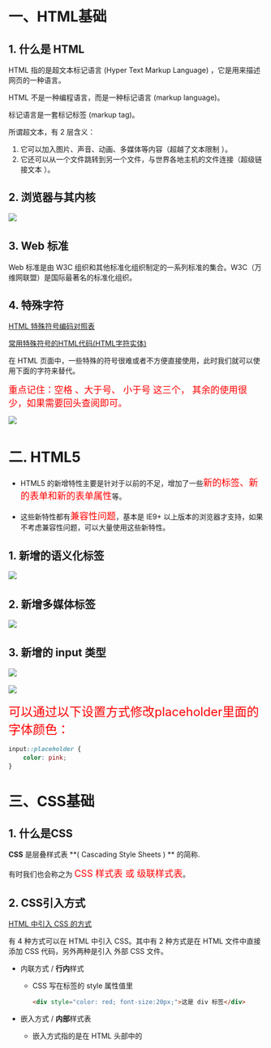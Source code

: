 # 一、HTML基础

## 1. 什么是 HTML

HTML 指的是超文本标记语言 (Hyper Text Markup Language) ，它是用来描述网页的一种语言。

HTML 不是一种编程语言，而是一种标记语言 (markup language)。

标记语言是一套标记标签 (markup tag)。

所谓超文本，有 2 层含义：

1. 它可以加入图片、声音、动画、多媒体等内容（超越了文本限制 ）。
2. 它还可以从一个文件跳转到另一个文件，与世界各地主机的文件连接（超级链接文本 ）。



## 2. 浏览器与其内核

![](/AllFiles/HTML_CSS/1_HTML_CSS基础/0_html+css基础/images_html/001.png)



## 3.  Web 标准

Web 标准是由 W3C 组织和其他标准化组织制定的一系列标准的集合。W3C（万维网联盟）是国际最著名的标准化组织。



## 4. 特殊字符

[HTML 特殊符号编码对照表](https://tool.chinaz.com/tools/htmlchar.aspx)

[常用特殊符号的HTML代码(HTML字符实体)](https://www.cnblogs.com/xyyt/p/3515397.html)

在 HTML 页面中，一些特殊的符号很难或者不方便直接使用，此时我们就可以使用下面的字符来替代。

<font color='red' size=4>重点记住：空格 、大于号、 小于号 这三个， 其余的使用很少，如果需要回头查阅即可。</font>

![](/AllFiles/HTML_CSS/1_HTML_CSS基础/0_html+css基础/images_html/002.png)



# 二. HTML5

* HTML5 的新增特性主要是针对于以前的不足，增加了一些<font color='red' size=4>新的标签、新的表单和新的表单属性</font>等。

* 这些新特性都有<font color='red' size=4>兼容性问题</font>，基本是 IE9+ 以上版本的浏览器才支持，如果不考虑兼容性问题，可以大量使用这些新特性。



## 1. 新增的语义化标签

![](/AllFiles/HTML_CSS/1_HTML_CSS基础/0_html+css基础/images_html/003.png)



## 2. 新增多媒体标签

![](/AllFiles/HTML_CSS/1_HTML_CSS基础/0_html+css基础/images_html/004.png)



## 3.  新增的 input 类型

![](/AllFiles/HTML_CSS/1_HTML_CSS基础/0_html+css基础/images_html/005.png)

![](/AllFiles/HTML_CSS/1_HTML_CSS基础/0_html+css基础/images_html/006.png)

<font color='red' size=5>可以通过以下设置方式修改placeholder里面的字体颜色：</font>

```css
input::placeholder {
 	color: pink;
}
```







# 三、CSS基础

## 1. 什么是CSS

**CSS** 是层叠样式表 **( Cascading Style Sheets ) ** 的简称.

有时我们也会称之为 <font color='red' size=4>CSS 样式表 或 级联样式表</font>。



## 2. CSS引入方式

[HTML 中引入 CSS 的方式](https://www.runoob.com/w3cnote/html-import-css-method.html)

有 4 种方式可以在 HTML 中引入 CSS。其中有 2 种方式是在 HTML 文件中直接添加 CSS 代码，另外两种是引入 外部 CSS 文件。

* 内联方式 / **行内**样式

    * CSS 写在标签的 style 属性值里

        ```html
        <div style="color: red; font-size:20px;">这是 div 标签</div>
        ```

* 嵌入方式 / **内部**样式表

    * 嵌入方式指的是在 HTML 头部中的 **<style>** 标签下书写 CSS 代码。

    ```html
    <head>
        <style>
        .content {
            background: red;
        }
        </style>
    </head>
    ```

* 链接方式 / **外部**样式表

    * CSS 代码写在单独的 CSS 文件中（**.css**）
    * 链接方式指的是使用 HTML 头部的 **<head>** 标签引入外部的 CSS 文件。

    ```html
    <head>
        <link rel="stylesheet" type="text/css" href="style.css">
        <link rel="stylesheet" href="./my.css">
    </head>
    ```

* 导入方式

    ```css
    <style>
        @import url(style.css);
        @import '@/assets/base.css';
    </style>
    ```



### a. 比较链接方式和导入方式

链接方式（下面用 link 代替）和导入方式（下面用 **@import** 代替）都是引入外部的 CSS 文件的方式，下面我们来比较这两种方式，并且说明为什么不推荐使用 **@import**。

- link 属于 HTML，通过 **<link>** 标签中的 href 属性来引入外部文件，而 **@import** 属于 CSS，所以导入语句应写在 CSS 中，要注意的是导入语句应写在样式表的开头，否则无法正确导入外部文件；
- **@import** 是 CSS2.1 才出现的概念，所以如果浏览器版本较低，无法正确导入外部样式文件；
- 当 HTML 文件被加载时，link 引用的文件会同时被加载，而 **@import** 引用的文件则会等页面全部下载完毕再被加载；

------

**小结**：我们应尽量使用 **<link>** 标签导入外部 CSS 文件，避免或者少用使用其他三种方式。



## 3. 选择器（大全）

[MDN - CSS 选择器](https://developer.mozilla.org/zh-CN/docs/Web/CSS/CSS_selectors)

* 基础选择器

    * 标签选择器：`div`
    * 类选择器：`.myclass`
    * id选择器：`#myId`
    * 通配符选择器：`*`
    
* 复合选择器 / 组合选择器

    * 后代选择器：`div span`，选择 div 内的所有 span
    * 子代选择器：`div > span`，选择 div 的直接子元素 span
    * 并集选择器：`div, p, span`
    * 交集选择器：`div.myclass`
    * 一般兄弟选择器：`h1 ~ p`，选择 `h1` 后面的所有兄弟元素 `p`
    * 相邻兄弟选择器：`h1 + p`，选择紧接在 `h1` 之后的第一个兄弟元素 `p`

* [属性选择器（Attribute Selectors）MDN](https://developer.mozilla.org/zh-CN/docs/Web/CSS/Attribute_selectors)

    * [`[attr]`](https://developer.mozilla.org/zh-CN/docs/Web/CSS/Attribute_selectors#attr)
    
        表示带有以 *attr* 命名的属性的元素。
    
    * [`[attr=value]`](https://developer.mozilla.org/zh-CN/docs/Web/CSS/Attribute_selectors#attrvalue)

        表示带有以 *attr* 命名的属性，且属性值为 *value* 的元素。

    * [`[attr~=value]`](https://developer.mozilla.org/zh-CN/docs/Web/CSS/Attribute_selectors#attrvalue_2)
    
        表示带有以 *attr* 命名的属性的元素，并且该属性是一个以空格作为分隔的值列表，其中至少有一个值为 *value*。
    
    * [`[attr|=value]`](https://developer.mozilla.org/zh-CN/docs/Web/CSS/Attribute_selectors#attrvalue_3)
    
        表示带有以 *attr* 命名的属性的元素，属性值为“value”或是以“value-”为前缀（`-` 为连字符，Unicode 编码为 U+002D）开头。典型的应用场景是用来匹配语言简写代码（如 zh-CN、zh-TW 可以用 zh 作为 value）。
    
    * [`[attr^=value]`](https://developer.mozilla.org/zh-CN/docs/Web/CSS/Attribute_selectors#attrvalue_4)
    
        表示带有以 *attr* 命名的属性，且属性值是以 *value* 开头的元素。
    
    * [`[attr$=value]`](https://developer.mozilla.org/zh-CN/docs/Web/CSS/Attribute_selectors#attrvalue_5)
    
        表示带有以 *attr* 命名的属性，且属性值是以 *value* 结尾的元素。
    
    * [`[attr*=value]`](https://developer.mozilla.org/zh-CN/docs/Web/CSS/Attribute_selectors#attrvalue_6)
    
        表示带有以 *attr* 命名的属性，且属性值至少包含一个 *value* 值的元素。
    
    * [`[attr operator value i]`](https://developer.mozilla.org/zh-CN/docs/Web/CSS/Attribute_selectors#attr_operator_value_i)
    
        在属性选择器的右方括号前添加一个用空格隔开的字母 `i`（或 `I`），可以在匹配属性值时忽略大小写（支持 ASCII 字符范围之内的字母）。
    
    * [`[attr operator value s]`](https://developer.mozilla.org/zh-CN/docs/Web/CSS/Attribute_selectors#attr_operator_value_s) 实验性
    
        在属性选择器的右方括号前添加一个用空格隔开的字母 `s`（或 `S`），可以在匹配属性值时区分大小写（支持 ASCII 字符范围之内的字母）。
    
    ```css
    <ul>
      <li><a href="#internal">内部链接</a></li>
      <li><a href="http://example.com">示例链接</a></li>
      <li><a href="#InSensitive">非敏感内部链接</a></li>
      <li><a href="http://example.org">示例 org 链接</a></li>
      <li><a href="https://example.org">示例 https org 链接</a></li>
    </ul>
    
    /* CSS */
    a {
      color: blue;
    }
    
    /* 以 "#" 开头的页面内部链接 */
    a[href^="#"] {
      background-color: gold;
    }
    
    /* 包含 "example" 的链接 */
    a[href*="example"] {
      background-color: silver;
    }
    
    /* 包含 "insensitive" 的链接，不区分大小写 */
    a[href*="insensitive" i] {
      color: cyan;
    }
    
    /* 包含 "cAsE" 的链接，区分大小写 */
    a[href*="cAsE" s] {
      color: pink;
    }
    
    /* 以 ".org" 结尾的链接 */
    a[href$=".org"] {
      color: red;
    }
    
    /* 以 "https" 开始，".org" 结尾的链接 */
    a[href^="https"][href$=".org"] {
      color: green;
    }
    ```
    
* [伪类选择器](https://developer.mozilla.org/zh-CN/docs/Web/CSS/Pseudo-classes)（单独文档）：伪类由冒号（`:`）后跟着伪类名称组成。

    * `:link`：选择未被访问的链接
    * `:visited`：选取已被访问的链接
    * `:focus`：是某个标签获得焦点的时候（比如某个输入框获得焦点）
    * `:hover`：鼠标放到某个标签上的时候
    * `:active`：点击某个标签没有松鼠标时
    * `:first-child`：父元素的首个子元素
    * `:nth-child()`：选择满足条件的特定子元素。
    * ........还有很多，可以前往MDN查看

* [伪元素选择器](https://developer.mozilla.org/zh-CN/docs/Web/CSS/Pseudo-elements)（单独文档）：一个选择器中只能使用一个伪元素。伪元素必须紧跟在语句中的简单选择器/基础选择器之后。

    * `::before`：在元素内容前插入虚拟元素。
    * `::after`：在元素内容后插入虚拟元素。
    * `::first-line`：第一行应用样式。
    * ........还有很多，可以前往MDN查看

    


## 4. CSS三大特性

### a. 继承性

* 子级默认继承父级的文字控制属性。

```html
<body>
    <div>
        <p>龙生龙，凤生凤，老鼠生的孩子会打洞</p>
    </div>
</body>

<style>
    div {
        color: pink;
        font-size: 14px;
    }
</style>
```



### b. 层叠性

* 相同的属性会覆盖：**后面的 CSS 属性覆盖前面的 CSS 属性**
* 不同的属性会叠加：**不同的 CSS 属性都生效**

```css
<style>
   div {
       color: red;
       font-size: 12px;
   }
   div {
       color: pink;
   }
</style>
```



### c. 优先级

[有趣：256个class选择器可以干掉1个id选择器](https://www.zhangxinxu.com/wordpress/2012/08/256-class-selector-beat-id-selector/)

[深度的发现之256个class打平1个id](https://www.cnblogs.com/zhuyingyan/archive/2012/09/19/2694472.html)

也叫权重，当一个标签使用了多种选择器时，基于不同种类的选择器的匹配规则。

规则：<font color='red' size=4>选择器优先级高的样式生效。 </font>

公式：<font color='red' size=4>通配符选择器 < 标签选择器 < 类选择器 < id选择器 < 行内样式 < !important  </font>

<font color='red' size=4>（选中标签的范围越大，优先级越低） </font>



当同一个元素指定多个选择器，就会有优先级的产生。 

* 选择器相同，则执行层叠性
* 选择器不同，则根据选择器权重执行

![](/AllFiles/HTML_CSS/1_HTML_CSS基础/0_html+css基础/images/优先级1.png)

![](/AllFiles/HTML_CSS/1_HTML_CSS基础/0_html+css基础/images/优先级2.png)

![](/AllFiles/HTML_CSS/1_HTML_CSS基础/0_html+css基础/images/优先级3.png)



### d. 优先级计算 - GPT

在 CSS 中，**优先级**（Specificity）是用来决定当多个选择器应用到同一个元素时，哪条规则会被应用。优先级的计算规则基于选择器的类型和结构。优先级高的选择器会覆盖优先级低的选择器，具体计算方式如下。

1. **优先级的结构**

CSS 的优先级可以分为四个部分，通常表示为一个四位的数字：`(a, b, c, d)`。

- `a`：内联样式的权重，如果是内联样式则为 `1`，否则为 `0`。
- `b`：ID 选择器的数量。
- `c`：类选择器、属性选择器、伪类选择器的数量。
- `d`：元素选择器、伪元素选择器的数量。

每个部分的权重从左到右依次递减，即：`a` > `b` > `c` > `d`。权重越高的部分，优先级越高。

2. **优先级计算规则**

- **元素选择器**：每个元素选择器和伪元素选择器（如 `p`、`h1`、`::before`）都增加 `d` 的权重。
- **类选择器**、**属性选择器**、**伪类选择器**：每个类选择器（如 `.class`）、属性选择器（如 `[type="text"]`）和伪类选择器（如 `:hover`、`:nth-child()`）都会增加 `c` 的权重。
- **ID 选择器**：每个 ID 选择器（如 `#id`）都会增加 `b` 的权重。
- **内联样式**：直接在元素的 `style` 属性中写的样式增加 `a` 的权重。

3. **计算示例**

以下是一些选择器的优先级计算示例：

- `*`（通配符选择器）：优先级 `(0, 0, 0, 0)`
- `p`（元素选择器）：优先级 `(0, 0, 0, 1)`
- `.class`（类选择器）：优先级 `(0, 0, 1, 0)`
- `#id`（ID 选择器）：优先级 `(0, 1, 0, 0)`
- `input[type="text"]`（属性选择器）：优先级 `(0, 0, 1, 1)`
- `a:hover`（伪类选择器）：优先级 `(0, 0, 1, 1)`
- `#header .nav a:hover`（ID、类、伪类组合）：优先级 `(0, 1, 2, 1)`
- 内联样式：`<p style="color: red;">`：优先级 `(1, 0, 0, 0)`

4. **多个选择器的组合**

当一个选择器由多个部分组成时，需要分别计算它们的优先级。例如：
```css
#main .container p {
    color: blue;
}
```
- `#main` 是 ID 选择器，优先级为 `(0, 1, 0, 0)`。
- `.container` 是类选择器，优先级为 `(0, 0, 1, 0)`。
- `p` 是元素选择器，优先级为 `(0, 0, 0, 1)`。

最终优先级为 `(0, 1, 1, 1)`，即 ID 选择器的权重大于类选择器和元素选择器。

5. **`!important`**

`!important` 是一种特殊的声明，用于强制某条 CSS 规则的应用。`!important` 不依赖于优先级，它会覆盖所有常规样式规则，即使优先级较低也会生效。但如果有多个 `!important` 声明，则优先级规则仍适用，比较权重来决定哪条规则生效。

```css
p {
    color: blue !important;
}

p {
    color: red;
}
```
在这个例子中，即使第二条规则位于后面，由于第一条规则使用了 `!important`，最终 `p` 元素的颜色仍然会是蓝色。

6. **继承的样式**

一些样式属性（如 `color`、`font-size`）可以被子元素继承，但继承的样式的优先级是低于显式声明的。如果在子元素中有其他声明，即使优先级较低，也会覆盖继承的样式。

7. **权重比较**

当选择器应用到相同元素时，优先级高的选择器会覆盖优先级低的选择器。如果选择器的优先级相同，那么按照代码在样式表中的出现顺序，后定义的样式会覆盖前面的样式。

总结

CSS 优先级从高到低可以概括如下：
1. **内联样式**：`(1, 0, 0, 0)`。
2. **ID 选择器**：`(0, 1, 0, 0)`。
3. **类选择器、伪类选择器、属性选择器**：`(0, 0, 1, 0)`。
4. **元素选择器、伪元素选择器**：`(0, 0, 0, 1)`。
5. **通配符选择器**、**继承**：最优先级最低。

通过理解这些规则，你可以更好地控制 CSS 样式的应用顺序。



## 5. 文本属性

* 字体大小

    * `font-size`，单位 **px**
    * 经验：谷歌浏览器默认字号是16px

* 字体样式（是否倾斜）

    * `font-style`
        * 正常（不倾斜）：**normal** 
        * 倾斜：**italic**

* 行高

    * `line-height`

        * 数字 + px

            ```css
            line-height: 30px;
            ```

        * 数字（当前标签font-size属性值的倍数）

            ```css
            /* 当前标签字体大小为16px */
            line-height: 2;
            ```

    * **应用：单行文字垂直居中**

        ```css
        div {
          height: 100px;
          /* 注意：只能是单行文字垂直居中 */
          line-height: 100px;
        }
        ```

* 字体族

    * `font-family`

    * font-family属性值可以书写多个字体名，各个字体名用逗号隔开，执行顺序是从左向右依次查找

        ```css
        font-family: Microsoft YaHei, Heiti SC, tahoma, arial, Hiragino Sans GB, "\5B8B\4F53", sans-serif;
        ```

* font复合属性

    * **font：是否倾斜  是否加粗  字号/行高 字体（必须按顺序书写）**

    * **注意：字号和字体值必须书写，否则 font 属性不生效 。**

        ```css
        div {
            font: italic 700 30px/2 楷体;
        }
        ```

* 文本缩进

    * `text-indent`

        * 数字 + px

        * **数字 + em**（推荐：**1em = 当前标签的字号大小**）

            ```css
            p {
                text-indent: 2em;
            }
            ```

* 文本对齐方式

    * `text-align`：`letf、center、right`

* 文本修饰线

    *  `text-decoration`

        ![](/AllFiles/HTML_CSS/1_HTML_CSS基础/0_html+css基础/images_css/001.png)

* color 文字颜色

    ![](/AllFiles/HTML_CSS/1_HTML_CSS基础/0_html+css基础/images_css/002.png)

* 总览

![](/AllFiles/HTML_CSS/1_HTML_CSS基础/0_html+css基础/images_css/016.png)





## 6. 背景属性

* 背景图

    * `background-image`

        ```css
        div {
          /* 提示：背景图默认有 平铺（复制）效果 */
          background-image: url(./images/1.png);
        }
        ```

* 平铺方式

    * `background-repeat`

        ![](/AllFiles/HTML_CSS/1_HTML_CSS基础/0_html+css基础/images_css/003.png)

* 背景图位置

    * `background-position`

        ![](/AllFiles/HTML_CSS/1_HTML_CSS基础/0_html+css基础/images_css/004.png)

    * 水平：正数向右；负数向左

    * 垂直：正数向下；负数向上

        ```css
        div {
            width: 400px;
            height: 400px;
            background-color: pink;
            background-image: url(./images/1.png);
            background-repeat: no-repeat;
        
            background-position: center bottom;
            background-position: 50px -100px;
            background-position: 50px center;
        }
        ```

* 背景图缩放

    * `background-size`
    * 关键字
        *  cover：等比例缩放背景图片以完全覆盖背景区，可能背景图片部分看不见
        *  contain：等比例缩放背景图片以完全装入背景区，可能背景区部分空白
    * 百分比：根据盒子尺寸计算图片大小
    * 数字 + 单位（例如：px）

* 背景图固定

    * `background-attachment`
    * `fixed`：背景不会随着元素的内容滚动。

* 背景复合属性

    * `background`

    * 属性值：背景色 背景图 背景图平铺方式 背景图位置/背景图缩放  背景图固定（**空格隔开各个属性值，不区分顺序**）

        ```css
        div {
          	background: pink url(./images/1.png) no-repeat right center/cover;
        }
        ```

        

## 7. 显示模式 - display

> 元素显示模式就是元素（标签）以什么方式进行显示，比如<div>自己占一行，比如一行可以放多个<span>

```css
div {
		display: block / inline / inline-block;
}
```

* 块元素 **block**
    * 在页面中**独占一行**，不会与任何元素共用一行，是从上到下排列的。
    * 默认宽度：撑满**父元素**。（宽度默认是父级的100%）
    * 默认高度：由**内容**撑开。
    * **可以** 通过 CSS 设置宽高。
* 行内元素 **inline**
    * 在页面中**不独占一行**，一行中不能容纳下的行内元素，会在下一行继续从左到右排列。
    * 默认宽度：由**内容**撑开。
    * 默认高度：由**内容**撑开。
    * **无法** 通过 CSS 设置宽高
* 行内块元素 **inline-block**
    * 在页面中**不独占一行**，一行中不能容纳下的行内元素，会在下一行继续从左到右排列。
    * 默认宽度：由**内容**撑开。
    * 默认高度：由**内容**撑开。
    * **可以** 通过 CSS 设置宽高

![](/AllFiles/HTML_CSS/1_HTML_CSS基础/0_html+css基础/images/001.png)



### a. 标签分类

<img src="images/行内块元素.png" style="zoom: 67%;" />



## 8. 盒子模型 - margin、padding、border

### a. 盒子模型 - 组成

* 内容区域 – width & height
* 内边距 – padding（出现在内容与盒子边缘之间）
* 边框线 – border 
* 外边距 – margin（出现在盒子外面）

```css
div {
  margin: 50px;
  border: 5px solid brown;
  padding: 20px;
  width: 200px;
  height: 200px;
}
```



### b. 边框线 - border

```css
div {
  border: 5px solid brown;

  /* 边框线粗细  线条样式  颜色（不区分顺序） */
  border-top: 2px solid red;      /* 实线 */
  border-right: 3px dashed green; /* 虚线 */
  border-bottom: 4px dotted blue; /* 点线 */
  border-left: 5px solid orange;
}
```



### c. 盒子尺寸计算 - box-sizing

[MDN - box-sizing](https://developer.mozilla.org/en-US/docs/Web/CSS/box-sizing)

![](/AllFiles/HTML_CSS/1_HTML_CSS基础/0_html+css基础/images_css/017.png)

默认情况：盒子尺寸 = 内容尺寸 + border 尺寸 + 内边距尺寸

结论：给盒子加 border / padding 会撑大盒子

解决：

* 手动做减法，减掉 border / padding 的尺寸
* 內减模式：**box-sizing: border-box**



### d. 版心居中

左右 margin 值 为 auto（盒子要有宽度）

```css
div {
  margin: 0 auto;   /* 核心 */
  width: 1000px;
  height: 200px;
  background-color: pink;
}
```



### e. 清除默认样式

![](/AllFiles/HTML_CSS/1_HTML_CSS基础/0_html+css基础/images_css/018.png)

```css
/* 清除默认内外边距 */
* {
  margin: 0;
  padding: 0;
  box-sizing: border-box;
}

/* 清除列表项目符号 */
li {
  list-style: none;
}
```



### f. 元素溢出 - overflow

![](/AllFiles/HTML_CSS/1_HTML_CSS基础/0_html+css基础/images_css/008.png)



### g. 圆角 - border-radius

作用：设置元素的外边框为圆角。

属性名：**border-radius**

属性值：数字+px / 百分比

提示：属性值是圆角半径

![](/AllFiles/HTML_CSS/1_HTML_CSS基础/0_html+css基础/images_css/009.png)

多值写法

![](/AllFiles/HTML_CSS/1_HTML_CSS基础/0_html+css基础/images_css/010.png)

> 技巧：从左上角开始顺时针赋值，当前角没有数值则与对角取值相同。 

* 正圆形状：给正方形盒子设置圆角属性值为 **宽高的一半 / 50%**

```css
img {
  width: 200px;
  height: 200px;
  
  border-radius: 100px;
  border-radius: 50%;
}
```

![](/AllFiles/HTML_CSS/1_HTML_CSS基础/0_html+css基础/images_css/011.png)

* 胶囊形状：给长方形盒子设置圆角属性值为 盒子高度的一半 

```css
div {
  width: 200px;
  height: 80px;
  background-color: orange;
  border-radius: 40px;
}
```

![](/AllFiles/HTML_CSS/1_HTML_CSS基础/0_html+css基础/images_css/012.png)

### h. 盒子阴影 - box-shadow

作用：给元素设置阴影效果

属性名：**box-shadow**

属性值：X 轴偏移量  Y 轴偏移量  模糊半径  扩散半径  颜色  内外阴影

注意： 

* X 轴偏移量 和 Y 轴偏移量 必须书写
* 默认是外阴影，内阴影需要添加 inset

```css
div {
  width: 200px;
  height: 80px;
  background-color: orange;
  box-shadow: 2px 5px 10px 0 rgba(0, 0, 0, 0.5) inset;
}
```



### i. 外边距问题

#### Ⅰ. 合并现象

场景：**垂直**排列的兄弟元素，上下 **margin** 会**合并**

现象：取两个 margin 中的**较大值生效**

![](/AllFiles/HTML_CSS/1_HTML_CSS基础/0_html+css基础/images_css/019.png)

```css
.one {
  margin-bottom: 50px;
}
.two {
  margin-top: 20px;
}
```



#### Ⅱ. 外边距塌陷

场景：父子级的标签，子级的添加 **上外边距** 会产生**塌陷**问题

现象：**导致父级一起向下移动**

```css
.son {
  margin-top: 50px;
  width: 100px;
  height: 100px;
  background-color: orange;
}
```

![](/AllFiles/HTML_CSS/1_HTML_CSS基础/0_html+css基础/images_css/020.png)

解决方法：

* 取消子级margin，父级设置padding
* 父级设置 overflow: hidden
* 父级设置 border-top



### j. 行内元素 – 内外边距问题 

场景：行内元素添加 margin 和 padding，无法改变元素垂直位置

解决方法：给行内元素添加 **line-height** 可以改变垂直位置

```css
span {
  /* margin 和 padding 属性，无法改变垂直位置 */
  margin: 50px;
  padding: 20px;
  /* 行高可以改变垂直位置 */
  line-height: 100px;
}
```



## 9. 布局方案（单独文档）

布局是决定元素如何在页面上排列的方式，主要的布局方案有：

- 传统布局方案（标准流、浮动流、定位流）
- `flex`布局方案
- `grid`布局方案



## 10. 浮动（单独文档）

基础作用：让块元素水平排列。

```css
div {
	float: left;
}
```



## 11. 定位（单独文档）

<font color='' size=4>定位 = 定位模式 + 边偏移</font>

```css
position: relative; 
top: 10px;
```

CSS 中的定位决定了元素在页面上的具体位置：

- **static**：默认值，元素按文档流排列。
- **relative**：相对定位，相对于元素原始位置进行偏移。
- **absolute**：绝对定位，相对于最近的已定位祖先元素（非 static）进行定位。
- **fixed**：固定定位，相对于浏览器窗口进行定位，不随页面滚动而变化。
- **sticky**：粘性定位，元素在某些条件下相对于视口固定，其他条件下正常滚动。



## 12. 堆叠层级z-index

默认效果：按照标签书写顺序，后来者居上

作用：设置定位元素的层级顺序，改变定位元素的显示顺序

属性名：**z-index**

属性值：**整数数字**（默认值为0，取值越大，层级越高）

```css
.box1 {
  background-color: pink;
  /* 取值是整数，默认是0，取值越大显示顺序越靠上 */
  z-index: 1;
}

.box2 {
  background-color: skyblue;
  left: 100px;
  top: 100px;

  z-index: 2;
}
```



## 13. 精灵图  +  iconfont

### a. CSS精灵

[在线运行案例](https://www.cainiaoplus.com/run/css-display-individual-icon-from-image-sprite.html)

CSS 精灵，也叫 **CSS Sprites**，是一种网页**图片应用处理方式**。把网页中**一些背景图片**整合到**一张图片**文件中，再**background-position** 精确的定位出背景图片的位置。

```html
<!DOCTYPE html>
<html>
<head>
<meta charset="utf-8">
<title>CSS Sprite精灵图片示例</title>
<style>
    .sprite {
        background: url("/run/images/mySprite.png") no-repeat;
    }
    .ie {
        width: 50px; /* Icon width */
        height: 50px; /* Icon height */
        display: inline-block; /* Display icon as inline block */
        background-position: 0 -200px; /* Icon background position in sprite */
    }
</style>
</head>
<body>
	<span class="sprite ie"></span>
</body>
</html>
```



### b. iconfont

[iconfont官网](https://www.iconfont.cn/)



## 14. 垂直对齐 - vertical-align

[MDN - vertical-align](https://developer.mozilla.org/zh-CN/docs/Web/CSS/vertical-align)

**`vertical-align`** 用来指定行内元素（inline）或表格单元格（table-cell）元素的垂直对齐方式。

注意 `vertical-align` 只对行内元素、行内块元素和表格单元格元素生效：不能用它垂直对齐[块级元素](https://developer.mozilla.org/zh-CN/docs/Glossary/Block-level_content)。

![](/AllFiles/HTML_CSS/1_HTML_CSS基础/0_html+css基础/images_css/013.png)

```css
vertical-align : baseline | top | middle | bottom
```

![](/AllFiles/HTML_CSS/1_HTML_CSS基础/0_html+css基础/images_css/014.png)



vertical-align 属性可被用于两种环境：

- 使行内元素盒模型与其行内元素容器垂直对齐。例如，用于垂直对齐一行文本内的图片`<img>`
- 垂直对齐表格单元内容。



### a. 应用一：图片、表单和文字对齐

图片、表单都属于行内块元素，默认的 vertical-align 是基线对齐。

```css
<style>
    img {
        /* 让图片和文字垂直居中 */
        vertical-align: middle;
    }
    textarea {
        vertical-align: middle;
    }
</style>
```



### b. 应用二：解决图片底部默认空白缝隙问题

bug：图片底侧会有一个空白缝隙，原因是行内块元素会和文字的基线对齐。

主要解决方法有两种：

1. 给图片添加 ` vertical-align:middle | top| bottom ` 等。 （提倡使用的）

2. 把图片转换为块级元素 `display: block;`

```css
img {
    /* 解决方案一： */
	vertical-align: middle;
    
    /* 解决方案二： */
    display: block;
}
```



## 15. 过渡 - transition

[MDN - transition](https://developer.mozilla.org/zh-CN/docs/Web/CSS/transition)

[MDN - 使用 CSS 过渡](https://developer.mozilla.org/zh-CN/docs/Web/CSS/CSS_transitions/Using_CSS_transitions)

作用：可以为一个元素在不同状态之间切换的时候添加**过渡效果**

属性名：**transition（复合属性）**

属性值：**过渡的属性  花费时间 (s)**

提示：

* 过渡的属性可以是具体的 CSS 属性
* 也可以为 all（两个状态属性值不同的所有属性，都产生过渡效果）
* transition 设置给元素本身

```css
<style>
    div {
        width: 200px;
        height: 100px;
        background-color: pink;
        
        /* transition: 变化的属性 花费时间 运动曲线 何时开始; */
        /* transition: width .5s ease 0s, height .5s ease 1s; */
        
        /* 如果想要写多个属性，利用逗号进行分割 */
        /* transition: width .5s, height .5s; */
        
        /* 如果想要多个属性都变化，属性写all就可以了 */
        /* transition: height .5s ease 1s; */
        
        /* 谁做过渡，给谁加 */
        transition: all 0.5s;
    }
    div:hover {
        width: 400px;
        height: 200px;
        background-color: skyblue;
    }
</style>
```

![](/AllFiles/HTML_CSS/1_HTML_CSS基础/0_html+css基础/images_css/030.png)



## 16. 动画 - animation

[CSS动画](https://www.runoob.com/cssref/css-animatable.html)

CSS 提供了实现动画和过渡效果的功能：

- **过渡（transition）**：用于元素状态的渐变效果，常见于 `hover` 效果。

    ```css
    div {
      transition: all 0.3s ease;
    }
    ```

- **动画（animation）**：通过 `@keyframes` 定义元素的动画效果。

    ```css
    @keyframes example {
      from { background-color: red; }
      to { background-color: yellow; }
    }
    div {
      animation: example 5s infinite;
    }
    ```



## 17. 透明度 - opacity

作用：设置**整个元素的透明度**（包含背景和内容）

属性名：opacity

属性值：0 – 1

* 0：完全透明（元素不可见）
* 1：不透明
* 0-1之间小数：半透明



## 18. 光标类型 - cursor

作用：鼠标悬停在元素上时指针显示样式

属性名：cursor

![](/AllFiles/HTML_CSS/1_HTML_CSS基础/0_html+css基础/images_css/015.png)



## 19. 2D转换 - transform

[MDN - transform](https://developer.mozilla.org/en-US/docs/Web/CSS/transform)

作用：为元素添加动态效果，一般与过渡配合使用

概念：改变盒子在平面内的形态（位移、旋转、缩放、倾斜）

平面转换也叫 2D 转换，属性是 **transform**

`transform` 属性用于旋转、缩放、倾斜或移动元素：

- `rotate()`：旋转。
- `scale()`：缩放。
- `translate()`：平移。
- `skew()`：倾斜。



### a. 位移 - translate

```css
transform: translate(X轴移动距离, Y轴移动距离);
```

* 取值
    * 像素单位数值
    * 百分比（参照**盒子自身尺寸**计算结果）
    * **正负**均可
* 技巧
    * translate() **只写一个值**，表示沿着 **X** 轴移动
    * 单独设置 X 或 Y 轴移动距离：translateX() 或 translateY()

#### Ⅰ. 应用 - 居中

* 方式一：

![](/AllFiles/HTML_CSS/1_HTML_CSS基础/0_html+css基础/images_css/022.png)

* 方式二：

![](/AllFiles/HTML_CSS/1_HTML_CSS基础/0_html+css基础/images_css/021.png)

```css
.box {
    position: absolute;
    left: 50%;
    top: 50%;

    /* 方式一：向左向上移动自身尺寸一半 */
    margin-left: -100px;
    margin-top: -50px;

    /* 方式二：向左向上移动自身尺寸的一半 */
    transform: translate(-50%, -50%);

    width: 200px;
    height: 100px;
    background-color: pink;          
}
```



### b. 旋转 - rotate()

```css
transform: rotate(旋转角度);
```

* 取值：角度单位是 **deg** 
* 技巧
    * 取值正负均可
    * 取值为正，顺时针旋转
    * 取值为负，逆时针旋转



### c. 转换原点 - transform-origin

> 默认情况下，转换原点是盒子中心点 

```css
transform-origin: 水平原点位置 垂直原点位置;
```

取值：

* **方位名词**（left、top、right、bottom、center）
* 像素单位数值
* 百分比



### d. 多重转换

多重转换技巧：先平移再旋转

```css
transform: translate() rotate();
```

* 多重转换原理：以第一种转换方式坐标轴为准转换形态
    * 旋转会改变网页元素的坐标轴向
    * 先写旋转，则后面的转换效果的轴向以旋转后的轴向为准，会影响转换结果



### e. 缩放 - scale()

```css
transform: scale(缩放倍数);
transform: scale(X轴缩放倍数, Y轴缩放倍数);
```

* 技巧
    * 通常，只为 scale() 设置一个值，表示 X 轴和 Y 轴等比例缩放
    * 取值大于1表示放大，取值小于1表示缩小



### f. 倾斜 - skew()

```css
div:hover {
    transform: skew(30deg);
    transform: skew(-30deg);
}
```

取值：角度度数 deg



## 20. 3D转换 - transform

### a. 平移 - translateX()

```css
transform: translate3d(x, y, z);
transform: translateX();
transform: translateY();
transform: translateZ();
```

> 取值与平面转换相同
>
> 默认情况下，Z 轴平移没有效果，原因：电脑屏幕默认是平面，无法显示 Z 轴平移效果



### b. 旋转 - rotateX()

X 轴：rotateX()

Y 轴：rotateY()

Z 轴：rotateZ()



#### Ⅰ. 左手法则

作用：根据旋转方向确定取值正负

使用：左手握住旋转轴, 拇指指向正值方向, 其他四个手指弯曲方向为旋转正值方向 

![](/AllFiles/HTML_CSS/1_HTML_CSS基础/0_html+css基础/images_css/026.png)

#### Ⅱ. rotate3d

* rotate3d(x, y, z, 角度度数) ：用来设置自定义旋转轴的位置及旋转的角度
* x，y，z 取值为0-1之间的数字



### c. 缩放

```css
transform: scale3d(x, y, z);
transform: scaleX();
transform: scaleY();
transform: scaleZ();
```





### d. 立体呈现 - transform-style

作用：设置元素的子元素是位于 3D 空间中还是平面中

属性名：transform-style

属性值：

* flat：子级处于平面中
* preserve-3d：子级处于 3D 空间



### e. 视距 - perspective

作用：指定了观察者与 Z=0 平面的距离，为元素添加透视效果

透视效果：近大远小、近实远虚

属性：(添加给父级，取值范围 800-1200)

```css
perspective: 视距;
```

![](/AllFiles/HTML_CSS/1_HTML_CSS基础/0_html+css基础/images_css/025.png)



## 21. 渐变

### a. 线性渐变

![](/AllFiles/HTML_CSS/1_HTML_CSS基础/0_html+css基础/images_css/023.png)

```css
background-image: linear-gradient(
  渐变方向,
  颜色1 终点位置,
  颜色2 终点位置,
  ......
);
```

取值：

* 渐变方向：可选
    * to 方位名词
    * 角度度数
* 终点位置：可选
    * 百分比

```css
div {
    width: 200px;
    height: 200px;
    background-color: green;
    background-image: linear-gradient(
      	red,
      	green
    );
    background-image: linear-gradient(
      	to right,
      	red,
      	green
    );
    background-image: linear-gradient(
      	45deg,
      	red,
      	green
    );
    background-image: linear-gradient(
      	red 80%,
      	green
    );
}
```



### b. 径向渐变

![](/AllFiles/HTML_CSS/1_HTML_CSS基础/0_html+css基础/images_css/024.png)

```css
background-image: radial-gradient(
  半径 at 圆心位置,
  颜色1 终点位置,
  颜色2 终点位置,
  ......
);
```

取值：

* 半径可以是2条，则为椭圆
* 圆心位置取值：像素单位数值 / 百分比 / 方位名词

```css
div {
    width: 100px;
    height: 100px;
    background-color: pink; 
    border-radius: 50%;
    background-image: radial-gradient(
        50px at center center,
        red,
        pink
    );
    background-image: radial-gradient(
        50px 20px at center center,
        red,
        pink
    );
    background-image: radial-gradient(
        50px at 50px 30px,
        red,
        pink 50%
    );
}
```



## 22. prefers-color-scheme

[MDN - prefers-color-scheme](https://developer.mozilla.org/zh-CN/docs/Web/CSS/@media/prefers-color-scheme)

`prefers-color-scheme `是一个CSS媒体功能，用于检测用户系统的主题偏好（明亮模式或暗黑模式），从而让网站或应用可以根据用户的主题偏好选择相应的样式。

`prefers-color-scheme `可以接受三个值：

- `light`：表示用户偏好明亮模式。
- `dark`：表示用户偏好暗黑模式。
- `no-preference`：表示用户没有指定特定的主题偏好。

使用`prefers-color-scheme`，可以为不同主题模式下设置不同的样式，提供更好的用户体验。以下是一个示例：

```css
body {
  background-color: white;
  color: black;
}

@media (prefers-color-scheme: dark) {
  body {
    background-color: black;
    color: white;
  }
}
```

在上面的示例中，我们首先为`body`元素设置了明亮模式下的样式（白色背景，黑色文字），然后通过`@media`查询和`prefers-color-scheme`媒体特性，为暗黑模式下设置了不同的样式（黑色背景，白色文字）。

通过使用`prefers-color-scheme`，我们可以让网站或应用根据用户系统的主题偏好自动调整样式，提供更加个性化和舒适的用户体验。这在支持主题切换的网站和应用中尤其有用。



## 24. 浏览器私有前缀

1. 私有前缀

* `-moz-`：代表 firefox 浏览器私有属性
* `-ms-`：代表 ie 浏览器私有属性
* `-webkit-`：代表 safari、chrome 私有属性
* `-o-`：代表 Opera 私有属性

2. 提倡的写法

```css
div {
    -moz-border-radius: 10px; 
    -webkit-border-radius: 10px; 
    -o-border-radius: 10px; 
    border-radius: 10px;
}
```





# 四、CSS3 

## 1.  新增选择器 

CSS3 给我们新增了选择器，可以更加便捷，更加自由的选择目标元素。

1. 属性选择器
2. 结构伪类选择器
3. 伪元素选择器



## 4. CSS3 盒子模型

CSS3 中可以通过 box-sizing 来指定盒模型，有2个值：即可指定为 content-box、border-box，这样我们

计算盒子大小的方式就发生了改变。

**2.5 CSS3 盒子模型**

可以分成两种情况：

1. box-sizing: content-box 盒子大小为 width + padding + border （以前默认的）

2. box-sizing: border-box 盒子大小为 width

如果盒子模型我们改为了box-sizing: border-box ， 

那padding和border就不会撑大盒子了（前提padding和border不会超过width宽度）



## 5. CSS3 滤镜filter - 模糊效果

filter CSS属性将模糊或颜色偏移等图形效果应用于元素。

```css
filter: 函数(); 
例如： filter: blur(5px); blur模糊处理 数值越大越模糊
```



## 6. CSS3 calc函数

calc() 此CSS函数让你在声明CSS属性值时执行一些计算。

```css
width: calc(100% - 80px);
```



# 五、移动Web（单独文档）



# 六、实战



## 1. 居中

### a. 技巧：单行文字垂直居中

> CSS 没有给我们提供文字垂直居中的代码。这里我们可以使用一个小技巧来实现。
>
> 解决方案: 让文字的行高等于盒子的高度，就可以让文字在当前盒子内垂直居中

```html
<title>单行文字垂直居中</title>
<style>
    div {
        width: 200px;
        height: 40px;
        background-color: pink;
      
	      /* 注意：只能是单行文字垂直居中 */
        /* 让文字的行高等于盒子的高度 */
        line-height: 40px;     
    }
</style>
```



### b. 盒子水平居中对齐 - margin典型应用

```css
<style>
	div {
    	width: 900px;
        height: 200px;
        background-color: pink;
        margin: 100px auto;  		// 重点
  	}
</style>
```



### b-1. 绝对定位的盒子居中

加了绝对定位的盒子不能通过 `margin:0 auto;` 水平居中，但是可以通过以下计算方法实现水平和垂直居中。

① left: 50%;：让盒子的左侧移动到父级元素的水平中心位置。 

② margin-left: -100px;：让盒子向左移动自身宽度的一半。



### c. 行内元素 / 行内块元素 水平居中对齐

行内元素或者行内块元素水平居中给其父元素添加 text-align:center 即可

```html
<div class="header">
    <span>里面的文字</span>
</div>

<style>
    div {
        width: 900px;
        height: 200px;
        background-color: pink;
        margin: 100px auto;
        
        /* 行内元素或者行内块元素水平居中给其父元素添加 text-align:center 即可 */
        text-align: center;   
    }
</style>
```

![](/AllFiles/HTML_CSS/1_HTML_CSS基础/0_html+css基础/images/文字居中.png)



### d. 元素居中

```css
.son {
    position: absolute;
    left: 50%;
    top: 50%;
    
    /* 方式一：margin */
    margin-left: -100px;
    margin-top: -50px;

    /* 方式二：transform */
    transform: translate(-50%, -50%);

    width: 203px;
    height: 100px;
    background-color: pink;          
}
```

![](/AllFiles/HTML_CSS/1_HTML_CSS基础/0_html+css基础/images/元素居中.png)





## 2. 盒子模型

### a. 边框会影响盒子的实际大小

```css
<style>
    /* 我们需要一个200*200的盒子, 但是这个盒子有10像素的红色边框 */
    div {
        width: 180px;
        height: 180px;
        background-color: pink;
        border: 10px solid red;
    }
</style>
```

### b. 内边距会影响盒子实际大小

```css
<style>
    /* 盒子宽高160px, 但是这个盒子有20像素的粉红色padding内边距，所以div实际大小为200px */
    div {
        width: 160px;
        height: 160px;
        background-color: pink;
        padding: 20px;
    }
</style>

<div>
    盒子内容是content盒子内容是content盒子内容是content盒子内容是content
</div>
```

### c. padding不会影响盒子大小的情况

如果盒子本身没有指定 width / height 属性，则此时padding不会撑开盒子大小。

```css
<style>
	h1 {
    	/* width: 100%; */    // 设置 or 不设置
        height: 200px;
        background-color: pink;
        padding: 30px;
    }
 </style>
```

* 未设置width属性

![](/AllFiles/HTML_CSS/1_HTML_CSS基础/0_html+css基础/images/padding对比1.png)

* 设置width 属性 = 100%

![](/AllFiles/HTML_CSS/1_HTML_CSS基础/0_html+css基础/images/padding对比2.png)



### d. 外边距合并1 - 相邻块级元素垂直外边距合并

![](/AllFiles/HTML_CSS/1_HTML_CSS基础/0_html+css基础/images/外边距合并1.png)

* 两个元素分别设置 margin，相邻的部分合并。

* 解决方案：尽量只给一个盒子添加 margin 值。

```html
<style>
    .damao, .ermao {
        width: 200px;
        height: 200px;
        background-color: pink;
    }
    .damao {
        margin-bottom: 100px;   // 重点
    }
    .ermao {
        margin-top: 200px;   // 重点
    }
</style>

<body>
    <div class="damao">大毛</div>
    <div class="ermao">二毛</div>
</body>
```

![](/AllFiles/HTML_CSS/1_HTML_CSS基础/0_html+css基础/images/外边距合并.png)



### e. 外边距合并2 - 嵌套元素外边距塌陷

![](/AllFiles/HTML_CSS/1_HTML_CSS基础/0_html+css基础/images/外边距塌陷.png)



### f. 移除所有边距

![](/AllFiles/HTML_CSS/1_HTML_CSS基础/0_html+css基础/images/去除所有边距.png)

![](/AllFiles/HTML_CSS/1_HTML_CSS基础/0_html+css基础/images/清除内外边距.png)



## 3. 文本

### a. 文本溢出省略号

* 单行文本

```css
/*1. 先强制一行内显示文本*/
white-space: nowrap; （ 默认 normal 自动换行）
/*2. 超出的部分隐藏*/
overflow: hidden;
/*3. 文字用省略号替代超出的部分*/
text-overflow: ellipsis;
```

* 多行文本

多行文本溢出显示省略号，有较大兼容性问题， 适合于webKit浏览器或移动端（移动端大部分是webkit内核）

```css
overflow: hidden;
text-overflow: ellipsis;
/* 弹性伸缩盒子模型显示 */
display: -webkit-box;
/* 限制在一个块元素显示的文本的行数 */
-webkit-line-clamp: 3;
/* 设置或检索伸缩盒对象的子元素的排列方式 */
-webkit-box-orient: vertical;
```



## 4. 元素的隐藏

### a. 方式一：display

display 隐藏元素后，不再占有原来的位置。

```css
# 隐藏对象
display: none;

# 除了转换为块级元素之外，同时还有显示元素的意思
display: block;
```



### b. 方式二：visibility VS display

visibility 隐藏元素后，继续占有原来的位置。

```css
visibility：visible; #元素可视

visibility：hidden;  #元素隐藏，继续占有原来的位置。

display: none;  #隐藏元素，不占用原来位置
```



### c. 方式三：overflow

溢出显示隐藏 但是只是对于溢出的部分处理

```css
overflow: visible;

overflow: hidden;

/* scroll 溢出的部分显示滚动条  不溢出也显示滚动条 */
overflow: scroll;

/* auto 溢出的时候才显示滚动条 不溢出不显示滚动条 */
overflow: auto;
```



## 5. CSS三角

原理：也就是border的一个边，其他边不显示。

```css
div {
    width: 0;
    height: 0;
    line-height: 0;
    font-size: 0;
    border: 50px solid transparent;
    border-left-color: pink;
}
```

![](/AllFiles/HTML_CSS/1_HTML_CSS基础/0_html+css基础/images_css/027.png)

![](/AllFiles/HTML_CSS/1_HTML_CSS基础/0_html+css基础/images_css/028.png)

```css
.b {
    width: 0;
    height: 0;
    border-color: transparent red transparent transparent;
    border-style: solid;
    border-width: 100px 50px 0 0;
}
```

![](/AllFiles/HTML_CSS/1_HTML_CSS基础/0_html+css基础/images_css/029.png)













